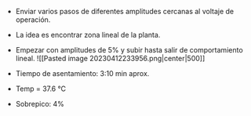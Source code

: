 
- Enviar varios pasos de diferentes amplitudes cercanas al voltaje de operación.
- La idea es encontrar zona lineal de la planta.
- Empezar con amplitudes de 5% y subir hasta salir de comportamiento lineal.
![[Pasted image 20230412233956.png|center|500]]

- Tiempo de asentamiento: 3:10 min aprox.
- Temp = 37.6 °C
- Sobrepico: 4%